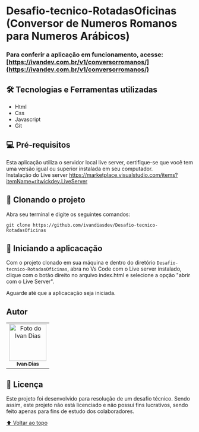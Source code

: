 # Desafio-tecnico-RotadasOficinas<br> (Conversor de Numeros Romanos para Numeros Arábicos)

### Para conferir a aplicação em funcionamento, acesse: [https://ivandev.com.br/v1/conversorromanos/](https://ivandev.com.br/v1/conversorromanos/)

## 🛠️ Tecnologias e Ferramentas utilizadas

* Html
* Css
* Javascript
* Git

## 💻 Pré-requisitos

Esta aplicação utiliza o servidor local live server, certifique-se que você tem uma versão igual ou superior instalada em seu computador.<br>
Instalação do Live server https://marketplace.visualstudio.com/items?itemName=ritwickdey.LiveServer
## 🚀 Clonando o projeto

Abra seu terminal e digite os seguintes comandos:
```
git clone https://github.com/ivandiasdev/Desafio-tecnico-RotadasOficinas

```
## 🚀 Iniciando a aplicacação
Com o projeto clonado em sua máquina e dentro do diretório `Desafio-tecnico-RotadasOficinas`, abra no Vs Code com o Live server instalado, clique com o botão direito no arquivo index.html e selecione a opção "abrir com o Live Server".

Aguarde até que a aplicacação seja iniciada.

## Autor

<table>
  <tr>
    <td align="center">
      <a href="https://www.linkedin.com/in/ivandevv/" target="_blank" rel="noopener noreferrer">
       <img src="https://media.licdn.com/dms/image/D4D03AQFFB74PYukBig/profile-displayphoto-shrink_200_200/0/1667316754223?e=1691625600&v=beta&t=S_OxlczME6lxlqDYN_pYhLbhr9DgYYFxej4V1mktsww" width="100px;" alt="Foto do Ivan Dias"/><br>
        <sub>
          <b>Ivan Dias</b>
        </sub>
      </a>
    </td>
  </tr>
</table>

## 📝 Licença

Este projeto foi desenvolvido para resolução de um desafio técnico. Sendo assim, este projeto não está licenciado e não possui fins lucrativos, sendo feito apenas para fins de estudo dos colaboradores.

[⬆ Voltar ao topo](#Habitue)<br>
